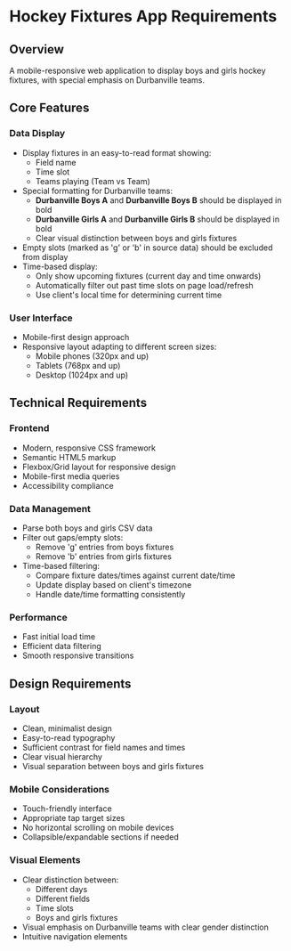 # Hockey Fixtures App Requirements

## Overview
A mobile-responsive web application to display boys and girls hockey fixtures, with special emphasis on Durbanville teams.

## Core Features

### Data Display
- Display fixtures in an easy-to-read format showing:
  - Field name
  - Time slot
  - Teams playing (Team vs Team)
- Special formatting for Durbanville teams:
  - **Durbanville Boys A** and **Durbanville Boys B** should be displayed in bold
  - **Durbanville Girls A** and **Durbanville Girls B** should be displayed in bold
  - Clear visual distinction between boys and girls fixtures
- Empty slots (marked as 'g' or 'b' in source data) should be excluded from display
- Time-based display:
  - Only show upcoming fixtures (current day and time onwards)
  - Automatically filter out past time slots on page load/refresh
  - Use client's local time for determining current time

### User Interface
- Mobile-first design approach
- Responsive layout adapting to different screen sizes:
  - Mobile phones (320px and up)
  - Tablets (768px and up)
  - Desktop (1024px and up)

## Technical Requirements

### Frontend
- Modern, responsive CSS framework
- Semantic HTML5 markup
- Flexbox/Grid layout for responsive design
- Mobile-first media queries
- Accessibility compliance

### Data Management
- Parse both boys and girls CSV data
- Filter out gaps/empty slots:
  - Remove 'g' entries from boys fixtures
  - Remove 'b' entries from girls fixtures
- Time-based filtering:
  - Compare fixture dates/times against current date/time
  - Update display based on client's timezone
  - Handle date/time formatting consistently

### Performance
- Fast initial load time
- Efficient data filtering
- Smooth responsive transitions

## Design Requirements

### Layout
- Clean, minimalist design
- Easy-to-read typography
- Sufficient contrast for field names and times
- Clear visual hierarchy
- Visual separation between boys and girls fixtures

### Mobile Considerations
- Touch-friendly interface
- Appropriate tap target sizes
- No horizontal scrolling on mobile devices
- Collapsible/expandable sections if needed

### Visual Elements
- Clear distinction between:
  - Different days
  - Different fields
  - Time slots
  - Boys and girls fixtures
- Visual emphasis on Durbanville teams with clear gender distinction
- Intuitive navigation elements
